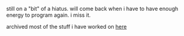 still on a "bit" of a hiatus. will come back when i have to have enough energy to program again. i miss it.

archived most of the stuff i have worked on [here](https://git.0xs.dev/0x)
